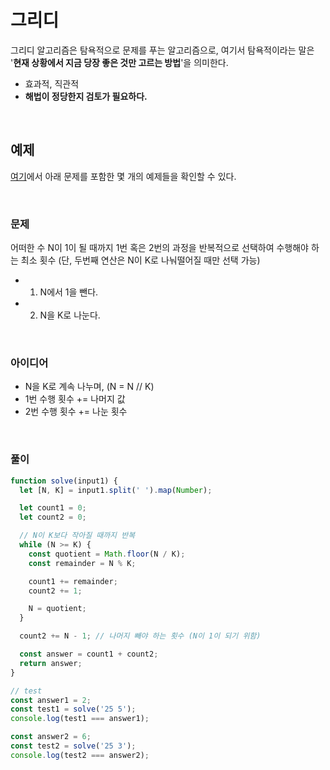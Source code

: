 # 그리디

그리디 알고리즘은 탐욕적으로 문제를 푸는 알고리즘으로, 여기서 탐욕적이라는 말은 '**현재 상황에서 지금 당장 좋은 것만 고르는 방법**'을 의미한다.

- 효과적, 직관적
- **해법이 정당한지 검토가 필요하다.**

<br>

## 예제

[여기](https://github.com/kanghyun98/TIL/tree/main/04.%20CS/%EC%95%8C%EA%B3%A0%EB%A6%AC%EC%A6%98/%EC%9D%B4%EA%B2%83%EC%9D%B4%20%EC%BD%94%EB%94%A9%ED%85%8C%EC%8A%A4%ED%8A%B8%EB%8B%A4/01.%20%EA%B7%B8%EB%A6%AC%EB%94%94)에서 아래 문제를 포함한 몇 개의 예제들을 확인할 수 있다.

<br>

### 문제

어떠한 수 N이 1이 될 때까지 1번 혹은 2번의 과정을 반복적으로 선택하여 수행해야 하는 최소 횟수 (단, 두번째 연산은 N이 K로 나눠떨어질 때만 선택 가능)

- 1) N에서 1을 뺀다.
- 2) N을 K로 나눈다.

<br>

### 아이디어

- N을 K로 계속 나누며, (N = N // K)
- 1번 수행 횟수 += 나머지 값
- 2번 수행 횟수 += 나눈 횟수

<br>

### 풀이

```js
function solve(input1) {
  let [N, K] = input1.split(' ').map(Number);

  let count1 = 0;
  let count2 = 0;

  // N이 K보다 작아질 때까지 반복
  while (N >= K) {
    const quotient = Math.floor(N / K);
    const remainder = N % K;

    count1 += remainder;
    count2 += 1;

    N = quotient;
  }

  count2 += N - 1; // 나머지 빼야 하는 횟수 (N이 1이 되기 위함)

  const answer = count1 + count2;
  return answer;
}

// test
const answer1 = 2;
const test1 = solve('25 5');
console.log(test1 === answer1);

const answer2 = 6;
const test2 = solve('25 3');
console.log(test2 === answer2);
```
